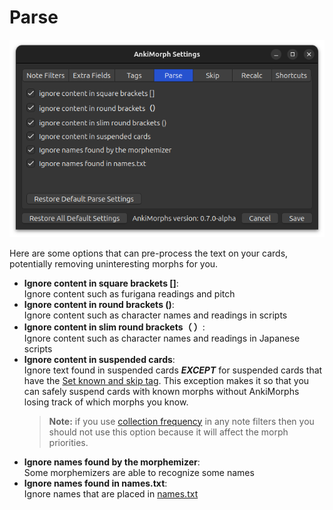 # Parse

![parse-tab.png](../../../img/parse-tab.png)

Here are some options that can pre-process the text on your cards, potentially removing uninteresting morphs for you.

* **Ignore content in square brackets []**:  
  Ignore content such as furigana readings and pitch
* **Ignore content in round brackets ()**:  
  Ignore content such as character names and readings in scripts
* **Ignore content in slim round brackets（ ）**:  
  Ignore content such as character names and readings in Japanese scripts
* **Ignore content in suspended cards**:  
  Ignore text found in suspended cards **_EXCEPT_** for suspended cards that have the [Set known and skip tag](tags.md).
  This exception makes it so that you can safely suspend cards with known morphs without AnkiMorphs losing track of
  which morphs you know.
  > **Note:** if you use [collection frequency](note-filter.md#morph-priority) in any note filters then you should not
  use this option because it will affect the morph priorities. 
* **Ignore names found by the morphemizer**:  
  Some morphemizers are able to recognize some names
* **Ignore names found in names.txt**:  
  Ignore names that are placed in [names.txt](../names.md)
